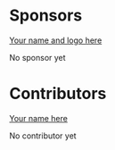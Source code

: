 # Sponsors

[Your name and logo here](https://www.patreon.com/akosgames)

No sponsor yet

# Contributors

[Your name here](https://www.patreon.com/akosgames)

No contributor yet
